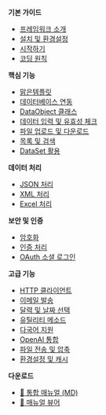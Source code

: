 <!-- _sidebar.md -->

**기본 가이드**

- [프레임워크 소개](introduction.md)
- [설치 및 환경설정](installation.md)
- [시작하기](getting-started.md)
- [코딩 원칙](coding-principles.md)

**핵심 기능**

- [맑은템플릿](template.md)
- [데이터베이스 연동](database.md)
- [DataObject 클래스](dataobject.md)
- [데이터 입력 및 유효성 체크](form-validation.md)
- [파일 업로드 및 다운로드](file-upload-download.md)
- [목록 및 검색](list-search.md)
- [DataSet 활용](dataset.md)

**데이터 처리**

- [JSON 처리](json.md)
- [XML 처리](xml.md)
- [Excel 처리](excel.md)

**보안 및 인증**

- [암호화](encryption.md)
- [인증 처리](authentication.md)
- [OAuth 소셜 로그인](oauth.md)

**고급 기능**

- [HTTP 클라이언트](http-client.md)
- [이메일 발송](email.md)
- [달력 및 날짜 선택](calendar.md)
- [유틸리티 메소드](utility-methods.md)
- [다국어 지원](i18n.md)
- [OpenAI 통합](openai.md)
- [파일 전송 및 압축](file-transfer.md)
- [환경설정 및 캐시](configuration.md)

**다운로드**

- [📄 통합 매뉴얼 (MD)](manual-v1.3.md)
- [📄 매뉴얼 뷰어](view-manual.html)
